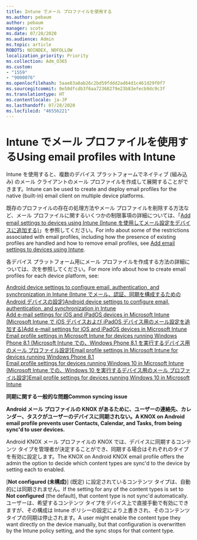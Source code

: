 ```yaml
---
title: Intune でメール プロファイルを使用する
ms.author: pebaum
author: pebaum
manager: scotv
ms.date: 07/28/2020
ms.audience: Admin
ms.topic: article
ROBOTS: NOINDEX, NOFOLLOW
localization_priority: Priority
ms.collection: Adm_O365
ms.custom:
- "1559"
- "9000076"
ms.openlocfilehash: 5aae83a0ab26c2bd59fddd2ad64d1c461d29f0f7
ms.sourcegitcommit: 0e50dfcdb3f6aa72368279e23b83efecb9dc9c3f
ms.translationtype: HT
ms.contentlocale: ja-JP
ms.lasthandoff: 07/28/2020
ms.locfileid: "46556221"
---
```

# <a name="using-email-profiles-with-intune"></a><span data-ttu-id="c9c67-102">Intune でメール プロファイルを使用する</span><span class="sxs-lookup"><span data-stu-id="c9c67-102">Using email profiles with Intune</span></span>

<span data-ttu-id="c9c67-103">Intune を使用すると、複数のデバイス プラットフォームでネイティブ (組み込み) のメール クライアントのメール プロファイルを作成して展開することができます。</span><span class="sxs-lookup"><span data-stu-id="c9c67-103">Intune can be used to create and deploy email profiles for the native (built-in) email client on multiple device platforms.</span></span>

<span data-ttu-id="c9c67-104">既存のプロファイルの存在の処理方法やメール プロファイルを削除する方法など、メール プロファイルに関するいくつかの制限事項の詳細については、「[Add email settings to devices using Intune (Intune を使用してメール設定をデバイスに追加する)](https://docs.microsoft.com/intune/email-settings-configure)」を参照してください。</span><span class="sxs-lookup"><span data-stu-id="c9c67-104">For info about some of the restrictions associated with email profiles, including how the presence of existing profiles are handled and how to remove email profiles, see [Add email settings to devices using Intune](https://docs.microsoft.com/intune/email-settings-configure).</span></span>

<span data-ttu-id="c9c67-105">各デバイス プラットフォーム用にメール プロファイルを作成する方法の詳細については、次を参照してください。</span><span class="sxs-lookup"><span data-stu-id="c9c67-105">For more info about how to create email profiles for each device platform, see:</span></span>

[<span data-ttu-id="c9c67-106">Android device settings to configure email, authentication, and synchronization in Intune (Intune でメール、認証、同期を構成するための Android デバイスの設定)</span><span class="sxs-lookup"><span data-stu-id="c9c67-106">Android device settings to configure email, authentication, and synchronization in Intune</span></span>](https://docs.microsoft.com/intune/email-settings-android)  
[<span data-ttu-id="c9c67-107">Add e-mail settings for iOS and iPadOS devices in Microsoft Intune (Microsoft Intune で iOS デバイスおよび iPadOS デバイス用のメール設定を追加する)</span><span class="sxs-lookup"><span data-stu-id="c9c67-107">Add e-mail settings for iOS and iPadOS devices in Microsoft Intune</span></span>](https://docs.microsoft.com/intune/email-settings-ios)  
[<span data-ttu-id="c9c67-108">Email profile settings in Microsoft Intune for devices running Windows Phone 8.1 (Microsoft Intune での、Windows Phone 8.1 を実行するデバイス用のメール プロファイル設定)</span><span class="sxs-lookup"><span data-stu-id="c9c67-108">Email profile settings in Microsoft Intune for devices running Windows Phone 8.1</span></span>](https://docs.microsoft.com/intune/email-settings-windows-phone-8-1)  
[<span data-ttu-id="c9c67-109">Email profile settings for devices running Windows 10 in Microsoft Intune (Microsoft Intune での、Windows 10 を実行するデバイス用のメール プロファイル設定)</span><span class="sxs-lookup"><span data-stu-id="c9c67-109">Email profile settings for devices running Windows 10 in Microsoft Intune</span></span>](https://docs.microsoft.com/intune/email-settings-windows-10)

<span data-ttu-id="c9c67-110">**同期に関する一般的な問題**</span><span class="sxs-lookup"><span data-stu-id="c9c67-110">**Common syncing issue**</span></span>

<span data-ttu-id="c9c67-111">**Android メール プロファイルの KNOX があるために、ユーザーの連絡先、カレンダー、タスクがユーザーのデバイスに同期されない。**</span><span class="sxs-lookup"><span data-stu-id="c9c67-111">**A KNOX on Android email profile prevents user Contacts, Calendar, and Tasks, from being sync'd to user devices.**</span></span>

<span data-ttu-id="c9c67-112">Android KNOX メール プロファイルの KNOX では、デバイスに同期するコンテンツ タイプを管理者が決定することができ、同期する場合はそれぞれのタイプを有効に設定します。</span><span class="sxs-lookup"><span data-stu-id="c9c67-112">The KNOX on Android KNOX email profile offers the admin the option to decide which content types are sync'd to the device by setting each to enabled.</span></span>

<span data-ttu-id="c9c67-113">[**Not configured (未構成)**] (既定) に設定されているコンテンツ タイプは、自動的には同期されません。</span><span class="sxs-lookup"><span data-stu-id="c9c67-113">If the setting for any of the content types is set to **Not configured** (the default), that content type is not sync'd automatically.</span></span> <span data-ttu-id="c9c67-114">ユーザーは、希望するコンテンツ タイプをデバイス上で直接手動で有効にできますが、その構成は Intune ポリシーの設定により上書きされ、そのコンテンツ タイプの同期は停止されます。</span><span class="sxs-lookup"><span data-stu-id="c9c67-114">A user might enable the content type they want directly on the device manually, but that configuration is overwritten by the Intune policy setting, and the sync stops for that content type.</span></span>

